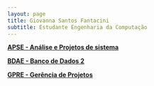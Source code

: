 ```yaml
---
layout: page
title: Giovanna Santos Fantacini
subtitle: Estudante Engenharia da Computação
---
```


 **[APSE - Análise e Projetos de sistema](APSE5/tabela.md)**
 
 **[BDAE - Banco de Dados 2](BDAE/tabela.md)**
 
 **[GPRE - Gerência de Projetos](GPRE5/tabela.md)**
